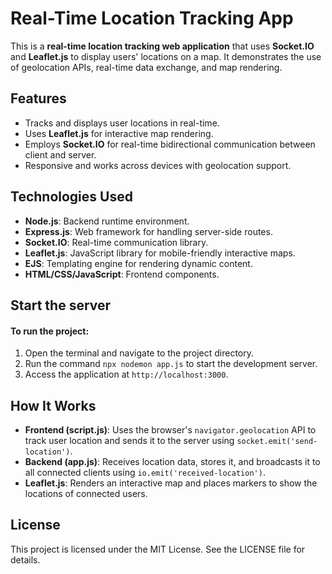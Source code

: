 <h1>Real-Time Location Tracking App</h1>

<p>This is a <strong>real-time location tracking web application</strong> that uses <strong>Socket.IO</strong> and <strong>Leaflet.js</strong> to display users' locations on a map. It demonstrates the use of geolocation APIs, real-time data exchange, and map rendering.</p>

<h2>Features</h2>
<ul>
  <li>Tracks and displays user locations in real-time.</li>
  <li>Uses <strong>Leaflet.js</strong> for interactive map rendering.</li>
  <li>Employs <strong>Socket.IO</strong> for real-time bidirectional communication between client and server.</li>
  <li>Responsive and works across devices with geolocation support.</li>
</ul>

<h2>Technologies Used</h2>
<ul>
  <li><strong>Node.js</strong>: Backend runtime environment.</li>
  <li><strong>Express.js</strong>: Web framework for handling server-side routes.</li>
  <li><strong>Socket.IO</strong>: Real-time communication library.</li>
  <li><strong>Leaflet.js</strong>: JavaScript library for mobile-friendly interactive maps.</li>
  <li><strong>EJS</strong>: Templating engine for rendering dynamic content.</li>
  <li><strong>HTML/CSS/JavaScript</strong>: Frontend components.</li>
</ul>

<h2>Start the server</h2>
<h4>To run the project:</h4>
<ol>
  <li>Open the terminal and navigate to the project directory.</li>
  <li>Run the command <code>npx nodemon app.js</code> to start the development server.</li>
  <li>Access the application at <code>http://localhost:3000</code>.</li>
</ol>

<h2>How It Works</h2>
<ul>
  <li><strong>Frontend (script.js)</strong>: Uses the browser's <code>navigator.geolocation</code> API to track user location and sends it to the server using <code>socket.emit('send-location')</code>.</li>
  <li><strong>Backend (app.js)</strong>: Receives location data, stores it, and broadcasts it to all connected clients using <code>io.emit('received-location')</code>.</li>
  <li><strong>Leaflet.js</strong>: Renders an interactive map and places markers to show the locations of connected users.</li>
</ul>


<h2>License</h2>
<p>This project is licensed under the MIT License. See the LICENSE file for details.</p>
